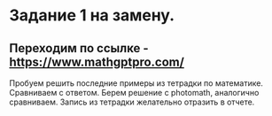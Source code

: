 # Задание 1 на замену.
## Переходим по ссылке - https://www.mathgptpro.com/
Пробуем решить последние примеры из тетрадки по математике. Сравниваем с ответом. Берем решение с photomath, аналогично сравниваем. 
Запись из тетрадки желательно отразить в отчете.
